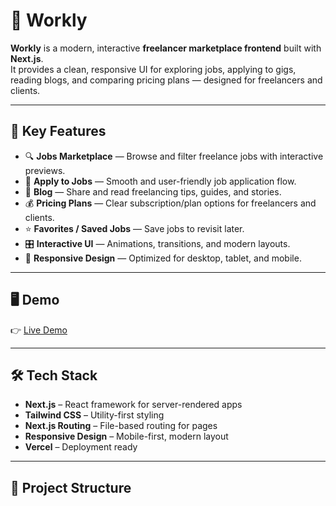 # 💼 Workly

**Workly** is a modern, interactive **freelancer marketplace frontend** built with **Next.js**.  
It provides a clean, responsive UI for exploring jobs, applying to gigs, reading blogs, and comparing pricing plans — designed for freelancers and clients.

---

## 🚀 Key Features

- 🔍 **Jobs Marketplace** — Browse and filter freelance jobs with interactive previews.  
- 📝 **Apply to Jobs** — Smooth and user-friendly job application flow.  
- 📰 **Blog** — Share and read freelancing tips, guides, and stories.  
- 💰 **Pricing Plans** — Clear subscription/plan options for freelancers and clients.  
- ⭐ **Favorites / Saved Jobs** — Save jobs to revisit later.   
- 🎛️ **Interactive UI** — Animations, transitions, and modern layouts.  
- 📱 **Responsive Design** — Optimized for desktop, tablet, and mobile.

---

## 🖥️ Demo

👉 [Live Demo](https://workly-freelance-website.vercel.app/)  


---

## 🛠️ Tech Stack

- **Next.js** – React framework for server-rendered apps  
- **Tailwind CSS** – Utility-first styling  
- **Next.js Routing** – File-based routing for pages  
- **Responsive Design** – Mobile-first, modern layout  
- **Vercel** – Deployment ready  

---

## 📂 Project Structure

